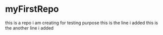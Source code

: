 # myFirstRepo
this is a repo i am creating for testing purpose
this is the line i added
this is the another line i added